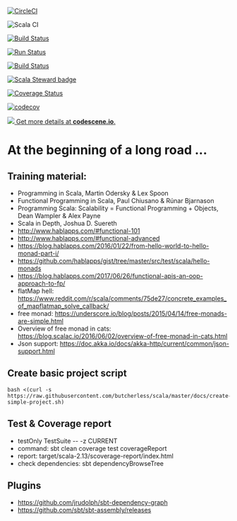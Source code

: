 [![CircleCI](https://circleci.com/gh/butcherless/scala.svg?style=svg)](https://circleci.com/gh/butcherless/scala)

![Scala CI](https://github.com/butcherless/scala/workflows/Scala%20CI/badge.svg)

[![Build Status](https://semaphoreci.com/api/v1/butcherless/scala/branches/master/badge.svg)](https://semaphoreci.com/butcherless/scala)

[![Run Status](https://api.shippable.com/projects/5b68c6d5e815be060012a3c5/badge?branch=master)](https://app.shippable.com/github/butcherless/scala)

[![Build Status](https://travis-ci.org/butcherless/scala.svg?branch=master)](https://travis-ci.org/butcherless/scala)

[![Scala Steward badge](https://img.shields.io/badge/Scala_Steward-helping-blue.svg?style=flat&logo=data:image/png;base64,iVBORw0KGgoAAAANSUhEUgAAAA4AAAAQCAMAAAARSr4IAAAAVFBMVEUAAACHjojlOy5NWlrKzcYRKjGFjIbp293YycuLa3pYY2LSqql4f3pCUFTgSjNodYRmcXUsPD/NTTbjRS+2jomhgnzNc223cGvZS0HaSD0XLjbaSjElhIr+AAAAAXRSTlMAQObYZgAAAHlJREFUCNdNyosOwyAIhWHAQS1Vt7a77/3fcxxdmv0xwmckutAR1nkm4ggbyEcg/wWmlGLDAA3oL50xi6fk5ffZ3E2E3QfZDCcCN2YtbEWZt+Drc6u6rlqv7Uk0LdKqqr5rk2UCRXOk0vmQKGfc94nOJyQjouF9H/wCc9gECEYfONoAAAAASUVORK5CYII=)](https://scala-steward.org)

[![Coverage Status](https://coveralls.io/repos/github/butcherless/scala/badge.svg?branch=master)](https://coveralls.io/github/butcherless/scala?branch=master)

[![codecov](https://codecov.io/gh/butcherless/scala/branch/master/graph/badge.svg)](https://codecov.io/gh/butcherless/scala)

[![](https://codescene.io/projects/3185/status.svg) Get more details at **codescene.io**.](https://codescene.io/projects/3185/jobs/latest-successful/results)

# At the beginning of a long road ...

## Training material:
- Programming in Scala, Martin Odersky & Lex Spoon
- Functional Programming in Scala, Paul Chiusano & Rúnar Bjarnason
- Programming Scala: Scalability = Functional Programming + Objects, Dean Wampler & Alex Payne
- Scala in Depth, Joshua D. Suereth
- http://www.hablapps.com/#functional-101
- http://www.hablapps.com/#functional-advanced
- https://blog.hablapps.com/2016/01/22/from-hello-world-to-hello-monad-part-i/
- https://github.com/hablapps/gist/tree/master/src/test/scala/hello-monads
- https://blog.hablapps.com/2017/06/26/functional-apis-an-oop-approach-to-fp/
- flatMap hell: https://www.reddit.com/r/scala/comments/75de27/concrete_examples_of_mapflatmap_solve_callback/
- free monad: https://underscore.io/blog/posts/2015/04/14/free-monads-are-simple.html
- Overview of free monad in cats: https://blog.scalac.io/2016/06/02/overview-of-free-monad-in-cats.html
- Json support: https://doc.akka.io/docs/akka-http/current/common/json-support.html

## Create basic project script
```.env
bash <(curl -s https://raw.githubusercontent.com/butcherless/scala/master/docs/create-simple-project.sh)
```
 
## Test & Coverage report
- testOnly TestSuite -- -z CURRENT
- command: sbt clean coverage test coverageReport
- report: target/scala-2.13/scoverage-report/index.html
- check dependencies: sbt dependencyBrowseTree

## Plugins
- https://github.com/jrudolph/sbt-dependency-graph
- https://github.com/sbt/sbt-assembly/releases
